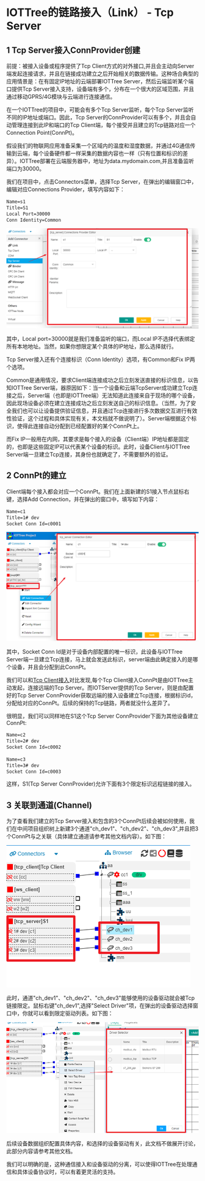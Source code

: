IOTTree的链路接入（Link） - Tcp Server
==

## 1 Tcp Server接入ConnProvider创建

前提：被接入设备或程序提供了Tcp Client方式的对外接口,并且会主动向Server端发起连接请求，并且在链接成功建立之后开始相关的数据传输。这种场合典型的应用情景是：在有固定IP地址的云端部署IOTTree Server，然后云端监听某个端口提供Tcp Server接入支持，设备端有多个，分布在一个很大的区域范围，并且通过移动GPRS/4G模块与云端进行连接通信。

在一个IOTTree的项目中，可能会有多个Tcp Server监听，每个Tcp Server监听不同的IP地址或端口。因此，Tcp Server的ConnProvider可以有多个，并且会自动管理连接到此IP和端口的Tcp Client端，每个接受并且建立的Tcp链路对应一个Connection Point(ConnPt)。

假设我们的物联网应用准备采集一个区域内的温度和湿度数据，并通过4G通信传输到云端，每个设备硬件都一样采集的数据内容也一样（只有位置和标识的差异）。IOTTree部署在云端服务器中，地址为data.mydomain.com,并且准备监听端口为30000。

我们在项目中，点击Connectors菜单，选择Tcp Server，在弹出的编辑窗口中，编辑对应Connections Provider，填写内容如下：


```
Name=s1
Title=S1
Local Port=30000
Conn Identity=Common
```
<img src="../img/conn/c008.png">

其中，Local port=30000就是我们准备监听的端口，而Local IP不选择代表绑定所有本地地址。当然，如果你想限定某个具体的IP地址，那么选择就行。

Tcp Server接入还有个连接标识（Conn Identity）选项，有Common和Fix IP两个选项。

Common是通用情况，要求Client端连接成功之后立刻发送直接的标识信息，以告知IOTTree Server端，器原因如下：当一个设备和云端TcpServer成功建立Tcp连接之后，Server端（也即是IOTTree端）无法知道此连接来自于现场的哪个设备，因此现场设备必须在建立连接成功之后立刻发送自己的标识信息。（当然，为了安全我们也可以让设备提供验证信息，并且通过Tcp连接进行多次数据交互进行有效性验证，这个过程和具体实现有关，本文档就不做说明了）。Server端根据这个标识，使得此连接自动分配到已经配置好的某个ConnPt上。

而Fix IP一般用在内网，其要求是每个接入的设备（Client端）IP地址都是固定的，也即是这些固定IP可以代表某个设备的标识。此时，设备Client与IOTTree Server端一旦建立Tcp连接，其身份也就确定了，不需要额外的验证。



## 2 ConnPt的建立


Client端每个接入都会对应一个ConnPt。我们在上面新建的S1接入节点鼠标右键，选择Add Connection，并在弹出的窗口中，填写如下内容：



```
Name=c1
Title=1# dev
Socket Conn Id=c0001 
```
<img src="../img/conn/c009.png">


其中，Socket Conn Id是对于设备内部配置的唯一标识，此设备与IOTTree Server端一旦建立Tcp连接，马上就会发送此标识，server端由此确定接入的是哪个设备，并且会分配到此ConnPt。

我们可以和<a href="link_tcpclient.md">Tcp Client接入</a>对比发现,每个Tcp Client接入ConnPt是由IOTTree主动发起，连接远端的Tcp Server。而IOTServer提供的Tcp Server，则是由配置好的Tcp Server ConnProvider获取远端的接入设备建立Tcp连接，根据标识id，分配给对应的ConnPt。后续的保持的Tcp链路，两者就没什么差异了。

很明显，我们可以同样地在S1这个Tcp Server ConnProvider下面为其他设备建立ConnPt:



```
Name=c2
Title=2# dev
Socket Conn Id=c0002

Name=c3
Title=3# dev
Socket Conn Id=c0003
```


这样，S1(Tcp Server ConnProvider)允许下面有3个限定标识远程链接的接入。



## 3 关联到通道(Channel)


为了查看我们建立的Tcp Server接入和包含的3个ConnPt后续会被如何使用，我们在中间项目组织树上新建3个通道"ch_dev1"、"ch_dev2"、"ch_dev3",并且把3个ConnPt与之关联（具体建立通道请参考其他文档内容）。如下图：



<img src="../img/conn/c010.png">


此时，通道"ch_dev1"、"ch_dev2"、"ch_dev3"能够使用的设备驱动就会被Tcp链接限定。鼠标右键"ch_dev1",选择"Select Driver"项，在弹出的设备驱动选择窗口中，你就可以看到限定驱动列表。如下图：



<img src="../img/conn/c011.png">


后续设备数据组织配置具体内容，和选择的设备驱动有关，此文档不做展开讨论，此部分内容请参考其他文档。

我们可以明确的是，这种通信接入和设备驱动的分离，可以使得IOTTree在处理通信和具体设备协议时，可以有着更灵活的支持。


